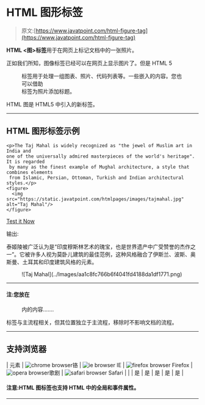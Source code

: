 # HTML 图形标签

> 原文:[https://www.javatpoint.com/html-figure-tag](https://www.javatpoint.com/html-figure-tag)

**HTML <图>标签**用于在网页上标记文档中的一张照片。

正如我们所知，图像标签已经可以在网页上显示图片了。但是 HTML 5

<figure>标签用于处理一组图表、照片、代码列表等。一些嵌入的内容。您也可以借助

<figcaption>标签为照片添加标题。</figcaption>

</figure>

HTML 图是 HTML5 中引入的新标签。

* * *

## HTML 图形标签示例

```
<p>The Taj Mahal is widely recognized as "the jewel of Muslim art in India and 
one of the universally admired masterpieces of the world's heritage". It is regarded
 by many as the finest example of Mughal architecture, a style that combines elements
 from Islamic, Persian, Ottoman, Turkish and Indian architectural styles.</p>
<figure>
  <img src="https://static.javatpoint.com/htmlpages/images/tajmahal.jpg" alt="Taj Mahal"/>
</figure>

```

[Test it Now](https://www.javatpoint.com/oprweb/test.jsp?filename=htmlfiguretag1)

输出:

泰姬陵被广泛认为是“印度穆斯林艺术的瑰宝，也是世界遗产中广受赞誉的杰作之一”。它被许多人视为莫卧儿建筑的最佳范例，这种风格融合了伊斯兰、波斯、奥斯曼、土耳其和印度建筑风格的元素。

<figure>![Taj Mahal](../Images/aa1c8fc766b6f4041fd4188da1df1771.png)</figure>

* * *

#### 注:您放在

<figure>内的内容.......</figure>

标签与主流程相关，但其位置独立于主流程，移除时不影响文档的流程。

* * *

## 支持浏览器

| 元素 | ![chrome browser](../Images/4fbdc93dc2016c5049ed108e7318df19.png)铬 | ![ie browser](../Images/83dd23df1fe8373fd5bf054b2c1dd88b.png) IE | ![firefox browser](../Images/4f001fff393888a8a807ed29b28145d1.png) Firefox | ![opera browser](../Images/6cad4a592cc69a052056a0577b4aac65.png)歌剧 | ![safari browser](../Images/a0f6a9711a92203c5dc5c127fe9c9fca.png) Safari |
|  | 是 | 是 | 是 | 是 | 是 |

#### 注意:HTML 图标签也支持 HTML 中的全局和事件属性。

* * *